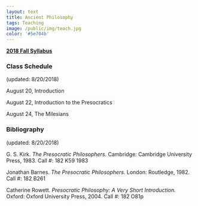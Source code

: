 ```yaml
---
layout: text
title: Ancient Philosophy
tags: Teaching
image: /public/img/teach.jpg
color: '#5e704b'
---
```


__[2018 Fall Syllabus](/public/classes/Ancient2018.pdf)__


### Class Schedule
(updated: 8/20/2018)

August 20, Introduction

August 22, Introduction to the Presocratics

August 24, The Milesians



### Bibliography
(updated: 8/20/2018)

G. S. Kirk. *The Presocratic Philosophers*. Cambridge: Cambridge University Press, 1983. Call #: 182 K59 1983

Jonathan Barnes. *The Presocratic Philosophers*. London: Routledge, 1982. Call #: 182 B261

Catherine Rowett. *Presocratic Philosophy: A Very Short Introduction.* Oxford: Oxford University Press, 2004. Call #: 182 O81p 
